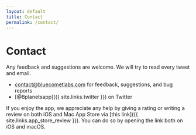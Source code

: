 ```yaml
---
layout: default
title: Contact
permalink: /contact/
---
```


# Contact

Any feedback and suggestions are welcome. We will try to read every tweet and email.

- [contact@bluecometlabs.com](mailto:contact@bluecometlabs.com) for feedback, suggestions, and bug reports
- [@8planetsapp]({{ site.links.twitter }}) on Twitter

If you enjoy the app, we appreciate any help by giving a rating or writing a review on both iOS and Mac App Store via [this link]({{ site.links.app_store_review }}). You can do so by opening the link both on iOS and macOS.
